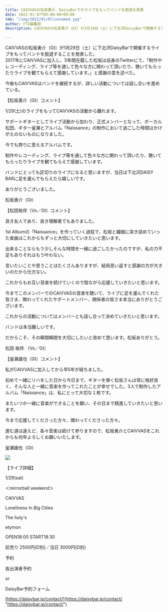 ```yaml
---
title: CAIVVASの松坂勇介、DaisyBarでのライブをもってバンドを脱退を発表
date: 2022-01-07T00:00:00+09:00
tmb: "/img/2022/01/07/unnamed.jpg"
author: FTZ編集部
description: CAIVVASの松坂勇介（Gt）が1月29日（土）に下北沢DaisyBarで開催するライブをもってバンドを脱退することを発表した。

---
```

CAIVVASの松坂勇介（Gt）が1月29日（土）に下北沢DaisyBarで開催するライブをもってバンドを脱退することを発表した。  
2017年にCAIVVASに加入し、5年間在籍した松坂は自身のTwitterにて、「制作やレコーディング、ライブ等を通して色々な方に関わって頂いたり、聴いてもらったりライブを観てもらえて感謝しています。」と感謝の意を述べた。

今後もCAIVVASはバンドを継続するが、詳しい活動については話し合いを進めている。

【松坂勇介（Gt）コメント】

1/29(土)のライブをもってCAIVVASの活動から離れます。

サポートギターとしてライブ活動から加わり、正式メンバーとなって、ボーカル松田、ギター釜瀨とアルバム「Naissance」の制作において過ごした時間はかけがえのないものになりました。

今でも誇りに思えるアルバムです。

制作やレコーディング、ライブ等を通して色々な方に関わって頂いたり、聴いてもらったりライブを観てもらえて感謝しています。

バンドにとっても区切りのライブになると思いますが、当日は下北沢DAISY BARに足を運んでもらえたら嬉しいです。

ありがとうございました。

松坂勇介（Gt）

【松田祐伴（Vo／Gt）コメント】

良き友人であり、良き理解者でもありました。

1st  Albumの「Naissance」を作っていく過程で、松坂と繊細に突き詰めていった楽曲はこれからもずっと大切にしていきたいと思います。

出来ることならもう少しそんな時間を一緒に過ごしたかったのですが、私の力不足もありそれはもう叶わない。

言いたいことや思うことはたくさんありますが、結局思い返すと感謝の方が大きいのだから仕方ない。

これからもお互い音楽を続けていくので陰ながら応援していきたいと思います。

今までこのメンバーでのCAIVVASの音楽を聴いて、ライブに足を運んでくれた皆さま、関わってくれたサポートメンバー、関係者の皆さま本当にありがとうございます。

これからの活動についてはメンバーとも話し合って決めていきたいと思います。

バンドは本当難しいです。

だからこそ、その瞬間瞬間を大切にしたいと改めて思います。松坂ありがとう。

松田 祐伴 （Vo／Gt）

【釜瀨雄也（Gt）コメント】

私がCAIVVASに加入してから早5年が経ちました。

初めて一緒にリハをした日から今日まで、ギターを弾く松坂さんは常に格好良く、そんな人と一緒に音楽を作ってこれたことが幸せでした。3人で制作したアルバム「Naissance」は、私にとって大切な１枚です。

またいつか一緒に音楽ができることを願い、その日まで精進していきたいと思います。

今まで応援してくださった方々、関わってくださった方々。

進む道は違えど、各々音楽は続けて参りますので、松坂勇介とCAIVVASをこれからも何卒よろしくお願いいたします。

釜瀨雄也（Gt）

![](/img/2022/01/07/unnamed.jpg)

【ライブ詳細】

1/29(sat)

＜mirrorball weekend＞

CAIVVAS

Loneliness In Big Cities

The holy's

etymon

OPEN18:00 START18:30

前売り 2500円(D別)／当日 3000円(D別)

予約

各出演者予約

or

DaisyBar予約フォーム

[https://daisybar.jp/contact/](https://daisybar.jp/contact/ "https://daisybar.jp/contact/")